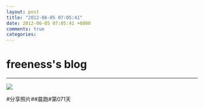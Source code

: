 ```yaml
---
layout: post
title: "2012-06-05 07:05:41"
date: 2012-06-05 07:05:41 +0800
comments: true
categories: 
---
```


# freeness's blog

----------

![](http://okqmqrbgo.bkt.clouddn.com/201206050705411.jpg)

>
\#分享照片\#\#晨跑\#第071天